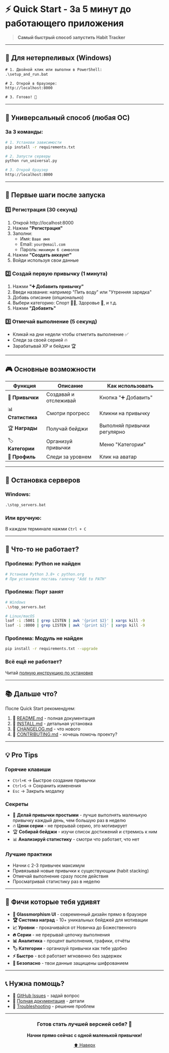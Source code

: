 # ⚡ Quick Start - За 5 минут до работающего приложения

> **Самый быстрый способ запустить Habit Tracker**

---

## 🎯 Для нетерпеливых (Windows)

```cmd
# 1. Двойной клик или выполни в PowerShell:
.\setup_and_run.bat

# 2. Открой в браузере:
http://localhost:8000

# 3. Готово! 🎉
```

---

## 🐍 Универсальный способ (любая ОС)

### За 3 команды:

```bash
# 1. Установи зависимости
pip install -r requirements.txt

# 2. Запусти серверы
python run_universal.py

# 3. Открой браузер
http://localhost:8000
```

---

## 📱 Первые шаги после запуска

### 1️⃣ Регистрация (30 секунд)

1. Открой http://localhost:8000
2. Нажми **"Регистрация"**
3. Заполни:
   - Имя: `Ваше имя`
   - Email: `your@email.com`
   - Пароль: `минимум 6 символов`
4. Нажми **"Создать аккаунт"**
5. Войди используя свои данные

### 2️⃣ Создай первую привычку (1 минута)

1. Нажми **"➕ Добавить привычку"**
2. Введи название: например "Пить воду" или "Утренняя зарядка"
3. Добавь описание (опционально)
4. Выбери категорию: Спорт 🏃‍♂️, Здоровье 💊, и т.д.
5. Нажми **"Добавить"**

### 3️⃣ Отмечай выполнение (5 секунд)

- Кликай на дни недели чтобы отметить выполнение ✅
- Следи за своей серией 🔥
- Зарабатывай XP и бейджи 🏆

---

## 🎮 Основные возможности

| Функция | Описание | Как использовать |
|---------|----------|------------------|
| 📝 **Привычки** | Создавай и отслеживай | Кнопка "➕ Добавить" |
| 📊 **Статистика** | Смотри прогресс | Кликни на привычку |
| 🏆 **Награды** | Получай бейджи | Выполняй привычки регулярно |
| 🏷️ **Категории** | Организуй привычки | Меню "Категории" |
| 👤 **Профиль** | Следи за уровнем | Клик на аватар |

---

## 🛑 Остановка серверов

### Windows:
```cmd
.\stop_servers.bat
```

### Или вручную:
В каждом терминале нажми `Ctrl + C`

---

## 🐛 Что-то не работает?

### Проблема: Python не найден
```bash
# Установи Python 3.8+ с python.org
# При установке поставь галочку "Add to PATH"
```

### Проблема: Порт занят
```bash
# Windows
.\stop_servers.bat

# Linux/macOS
lsof -i :5001 | grep LISTEN | awk '{print $2}' | xargs kill -9
lsof -i :8000 | grep LISTEN | awk '{print $2}' | xargs kill -9
```

### Проблема: Модуль не найден
```bash
pip install -r requirements.txt --upgrade
```

### Всё ещё не работает?
Читай [полную инструкцию по установке](INSTALL.md)

---

## 📚 Дальше что?

После Quick Start рекомендуем:

1. 📖 [README.md](README.md) - полная документация
2. 🔧 [INSTALL.md](INSTALL.md) - детальная установка
3. 📝 [CHANGELOG.md](CHANGELOG.md) - что нового
4. 🤝 [CONTRIBUTING.md](CONTRIBUTING.md) - хочешь помочь проекту?

---

## 💡 Pro Tips

### Горячие клавиши
- `Ctrl+K` → Быстрое создание привычки
- `Ctrl+S` → Сохранить изменения
- `Esc` → Закрыть модалку

### Секреты
- 🎯 **Делай привычки простыми** - лучше выполнять маленькую привычку каждый день, чем большую раз в неделю
- 🔥 **Цени серии** - не прерывай серию, это мотивирует
- 🏆 **Собирай бейджи** - изучи список достижений и стремись к ним
- 📊 **Анализируй статистику** - смотри что работает, что нет

### Лучшие практики
- Начни с 2-3 привычек максимум
- Привязывай новые привычки к существующим (habit stacking)
- Отмечай выполнение сразу после действия
- Просматривай статистику раз в неделю

---

## 🌟 Фичи которые тебя удивят

- **🎨 Glassmorphism UI** - современный дизайн прямо в браузере
- **🏆 Система наград** - 10+ уникальных бейджей для мотивации
- **📈 Уровни** - прокачивайся от Новичка до Божественного
- **🔥 Серии** - не прерывай цепочку выполнения
- **📊 Аналитика** - процент выполнения, графики, отчёты
- **🏷️ Категории** - организуй привычки как тебе удобно
- **⚡ Быстро** - всё работает мгновенно без задержек
- **🔐 Безопасно** - твои данные защищены шифрованием

---

## 📞 Нужна помощь?

- 💬 [GitHub Issues](https://github.com/your-repo/issues) - задай вопрос
- 📖 [Полная документация](README.md) - детали
- 🔧 [Troubleshooting](INSTALL.md#-решение-проблем) - решение проблем

---

<div align="center">

### Готов стать лучшей версией себя? 🚀

**Начни прямо сейчас с одной маленькой привычки!**

[⬆ Наверх](#-quick-start---за-5-минут-до-работающего-приложения)

</div>
